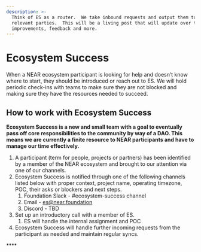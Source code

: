 ```yaml
---
description: >-
  Think of ES as a router.  We take inbound requests and output them to the
  relevant parties.  This will be a living post that will update over time with
  improvements, feedback and more.
---
```


# Ecosystem Success

When a NEAR ecosystem participant is looking for help and doesn’t know where to start, they should be introduced or reach out to ES.  We will hold periodic check-ins with teams to make sure they are not  blocked and making sure they have the resources needed to succeed.

## **How to work with Ecosystem Success**

**Ecosystem Success is a new and small team with a goal to eventually pass off core responsibilities to the community by way of a DAO. This means we are currently a finite resource to NEAR participants and have to manage our time effectively.**

1. A participant \(term for people, projects or partners\) has been identified by a member of the NEAR ecosystem and brought to our attention via one of our channels.
2. Ecosystem Success is notified through one of the following channels listed below with proper context, project name, operating timezone, POC, their asks or blockers and next steps. 
   1. Foundation Slack - \#ecosystem-success channel
   2. Email - es@near.foundation
   3. Discord - TBD
3. Set up an introductory call with a member of ES.
   1. ES will handle the internal assignment and POC
4. Ecosystem Success will handle further incoming requests from the participant as needed and maintain regular syncs.

\*\*\*\*

